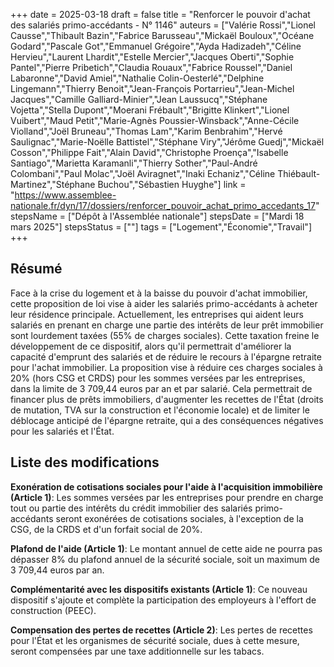 +++
date = 2025-03-18
draft = false
title = "Renforcer le pouvoir d'achat des salariés primo-accédants - N° 1146"
auteurs = ["Valérie Rossi","Lionel Causse","Thibault Bazin","Fabrice Barusseau","Mickaël Bouloux","Océane Godard","Pascale Got","Emmanuel Grégoire","Ayda Hadizadeh","Céline Hervieu","Laurent Lhardit","Estelle Mercier","Jacques Oberti","Sophie Pantel","Pierre Pribetich","Claudia Rouaux","Fabrice Roussel","Daniel Labaronne","David Amiel","Nathalie Colin-Oesterlé","Delphine Lingemann","Thierry Benoit","Jean-François Portarrieu","Jean-Michel Jacques","Camille Galliard-Minier","Jean Laussucq","Stéphane Vojetta","Stella Dupont","Moerani Frébault","Brigitte Klinkert","Lionel Vuibert","Maud Petit","Marie-Agnès Poussier-Winsback","Anne-Cécile Violland","Joël Bruneau","Thomas Lam","Karim Benbrahim","Hervé Saulignac","Marie-Noëlle Battistel","Stéphane Viry","Jérôme Guedj","Mickaël Cosson","Philippe Fait","Alain David","Christophe Proença","Isabelle Santiago","Marietta Karamanli","Thierry Sother","Paul-André Colombani","Paul Molac","Joël Aviragnet","Inaki Echaniz","Céline Thiébault-Martinez","Stéphane Buchou","Sébastien Huyghe"]
link = "https://www.assemblee-nationale.fr/dyn/17/dossiers/renforcer_pouvoir_achat_primo_accedants_17"
stepsName = ["Dépôt à l'Assemblée nationale"]
stepsDate = ["Mardi 18 mars 2025"]
stepsStatus = [""]
tags = ["Logement","Économie","Travail"]
+++

## Résumé

Face à la crise du logement et à la baisse du pouvoir d'achat immobilier, cette proposition de loi vise à aider les salariés primo-accédants à acheter leur résidence principale. Actuellement, les entreprises qui aident leurs salariés en prenant en charge une partie des intérêts de leur prêt immobilier sont lourdement taxées (55% de charges sociales). Cette taxation freine le développement de ce dispositif, alors qu'il permettrait d'améliorer la capacité d'emprunt des salariés et de réduire le recours à l'épargne retraite pour l'achat immobilier. La proposition vise à réduire ces charges sociales à 20% (hors CSG et CRDS) pour les sommes versées par les entreprises, dans la limite de 3 709,44 euros par an et par salarié. Cela permettrait de financer plus de prêts immobiliers, d'augmenter les recettes de l'État (droits de mutation, TVA sur la construction et l'économie locale) et de limiter le déblocage anticipé de l'épargne retraite, qui a des conséquences négatives pour les salariés et l'État.

## Liste des modifications

**Exonération de cotisations sociales pour l'aide à l'acquisition immobilière (Article 1)**: Les sommes versées par les entreprises pour prendre en charge tout ou partie des intérêts du crédit immobilier des salariés primo-accédants seront exonérées de cotisations sociales, à l'exception de la CSG, de la CRDS et d'un forfait social de 20%.

**Plafond de l'aide (Article 1)**: Le montant annuel de cette aide ne pourra pas dépasser 8% du plafond annuel de la sécurité sociale, soit un maximum de 3 709,44 euros par an.

**Complémentarité avec les dispositifs existants (Article 1)**: Ce nouveau dispositif s'ajoute et complète la participation des employeurs à l'effort de construction (PEEC).

**Compensation des pertes de recettes (Article 2)**: Les pertes de recettes pour l'État et les organismes de sécurité sociale, dues à cette mesure, seront compensées par une taxe additionnelle sur les tabacs.
